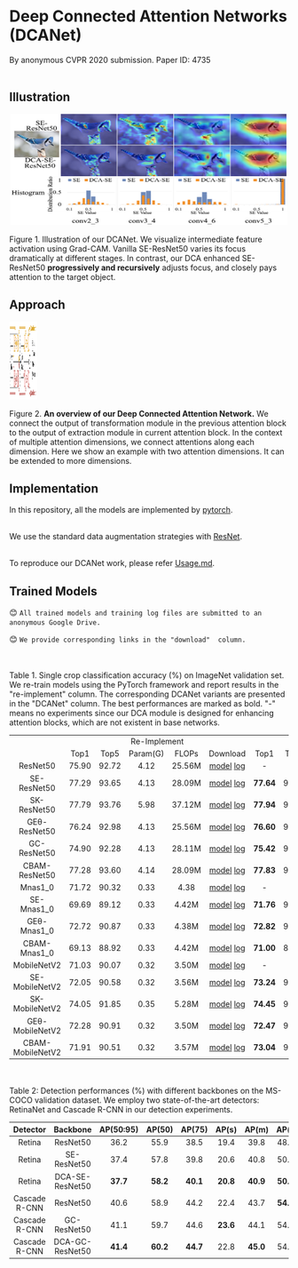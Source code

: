 # Deep Connected Attention Networks (DCANet)
By anonymous CVPR 2020 submission. Paper ID: 4735<br><br>

## Illustration
<div align="center">
  <img src="figures/demo2.png" width="500px" height="200px">
</div>

Figure 1. Illustration of our DCANet. We visualize intermediate feature activation using Grad-CAM. Vanilla SE-ResNet50 varies its focus dramatically at different stages. In contrast, our DCA enhanced SE-ResNet50 **progressively and recursively** adjusts focus, and closely pays attention to the target object.

## Approach
<div align="center" style="width: 10%">
  <img src="figures/general_strcture2.png" width="700px" height="140px">
</div>

Figure 2. **An overview of our Deep Connected Attention Network.** We connect the output of transformation module in the previous attention block to the output of extraction module in current attention block. In the context of multiple attention dimensions, we connect attentions along each dimension. Here we show an example with two attention dimensions. It can be extended to more dimensions.

## Implementation
In this repository, all the models are implemented by [pytorch](https://pytorch.org/).<br><br>

We use the standard data augmentation strategies with [ResNet](https://github.com/pytorch/examples/blob/master/imagenet/main.py).<br><br>

To reproduce our DCANet work, please refer [Usage.md](Usage.md).

## Trained Models

:blush: `All trained models and training log files are submitted to an anonymous Google Drive.`

:blush: `We provide corresponding links in the "download"  column.`

<br>
<br>
Table 1. Single crop classification accuracy (%) on ImageNet validation set. We re-train  models using the PyTorch framework and report results in the "re-implement" column. The corresponding DCANet variants are presented in the "DCANet" column.  The best performances are marked as bold. "-" means no experiments since our DCA module is designed for enhancing attention blocks, which are not existent in base networks.
<table>
<tr align="center">
    <td> </td>
    <td colspan="5"> Re-Implement </td>
    <td colspan="5"> DCANet </td>  
</tr>
<tr align="center">
    <td></td>
    <td>Top1</td>  
    <td>Top5</td>
    <td>Param(G)</td>
    <td>FLOPs</td>
    <td>Download</td>
    <td>Top1</td>  
    <td>Top5</td>
    <td>Param(G)</td>
    <td>FLOPs</td>
    <td>Download</td>
</tr>
<tr align="center">
    <td>ResNet50</td>
    <td>75.90</td>  
    <td>92.72</td>
    <td>4.12</td>
    <td>25.56M</td>
    <td>
        <a href="https://drive.google.com/open?id=1DMHhk99fG8rNZjE2wPh8VWZ5qIBOaYOf">model</a> 
        <a href="https://drive.google.com/open?id=1KOM5BzyxQLZl2Aa5KIVOh6HmE7eQvsKa">log</a> 
    </td>
    <td>-</td>  
    <td>-</td>
    <td>-</td>
    <td>-</td>
    <td>-</td>
</tr>
<tr align="center">
    <td>SE-ResNet50</td>
    <td>77.29</td>  
    <td>93.65</td>
    <td>4.13</td>
    <td>28.09M</td>
    <td>
        <a href="https://drive.google.com/open?id=1lOXZv0IskrLLbm_z7JqonR6KaQ7lRpKP">model</a> 
        <a href="https://drive.google.com/open?id=1gl43ufL2Pvum-dZy8B4yAnnV3bl1BSi2">log</a> 
    </td>
  <td><b>77.64</b></td>  
    <td>93.74</td>
    <td>4.13</td>
    <td>30.90M</td>
    <td>
        <a href="https://drive.google.com/open?id=1du9DiFiinqrkbx2Nlkhtb1CkIBSTsWZT">model</a> 
        <a href="https://drive.google.com/open?id=10zWHU5kQj7F-ecAH-YrY_hNjHWJPPPDm">log</a> 
    </td>
</tr>
<tr align="center">
    <td>SK-ResNet50</td>
    <td>77.79</td>  
    <td>93.76</td>
    <td>5.98</td>
    <td>37.12M</td>
    <td>
        <a href="https://drive.google.com/open?id=1jwQ-us0G0LSesHGZwmDgjL1W5O7Ekyu6">model</a> 
        <a href="https://drive.google.com/open?id=1DGMM9c1Vfo_YniYTUeL-jfAmsQuwhJYX">log</a> 
    </td>
    <td><b>77.94</b></td>  
    <td>93.90</td>
    <td>5.98</td>
    <td>37.48M</td>
    <td>
        <a href="https://drive.google.com/open?id=1KTtC8Ht73Qp8cExV6hIP5S-3i7O2WQzf">model</a> 
        <a href="https://drive.google.com/open?id=1-hcNbNUlPOHS2vSpvlOb43WtYaIE8RTs">log</a> 
    </td>
</tr>
<tr align="center">
    <td>GEθ-ResNet50</td>
    <td>76.24</td>  
    <td>92.98</td>
    <td>4.13</td>
    <td>25.56M</td>
    <td>
        <a href="https://drive.google.com/open?id=1N-UVJhZDkoHnxzhE0p_VRsCgGDExi0iA">model</a> 
        <a href="https://drive.google.com/open?id=1KcPMHcDfcgu87TAHqy3ovNN29pIZdkPi">log</a> 
    </td>
    <td><b>76.60</b></td>  
    <td>93.26</td>
    <td>4.13</td>
    <td>28.37M</td>
    <td>
        <a href="https://drive.google.com/open?id=149oExXCLMOtWlWwn53AE69lv5WrB7DG4">model</a> 
        <a href="https://drive.google.com/open?id=1FYxCI7p3A64ZoRbEWeLAA_E6_Sq_BsRu">log</a> 
    </td>
</tr>
<tr align="center">
    <td>GC-ResNet50</td>
    <td>74.90</td>  
    <td>92.28</td>
    <td>4.13</td>
    <td>28.11M</td>
    <td>
        <a href="https://drive.google.com/open?id=1GGe9UzVFjMpoRkQVf3td5BrLeb1ZfwVM">model</a> 
        <a href="https://drive.google.com/open?id=1iE8m0MgK8Ek7ui5UxF8s0w8tZ8XG8dyN">log</a> 
    </td>
    <td><b>75.42</b></td>  
    <td>92.47</td>
    <td>4.13</td>
    <td>28.63M</td>
    <td>
        <a href="https://drive.google.com/open?id=1BOE3aMD_ump8c0GeAOv7aZgub5ce_3c7">model</a> 
        <a href="https://drive.google.com/open?id=1Ozn8AdYqvWi3teyZBU_p_FsGWjPAp8Pt">log</a> 
    </td>
</tr>
<tr align="center">
    <td>CBAM-ResNet50</td>
    <td>77.28</td>  
    <td>93.60</td>
    <td>4.14</td>
    <td>28.09M</td>
    <td>
        <a href="https://drive.google.com/open?id=1brCXiQ0LNbqVejQMrY0eVmcwZSGhYFN3">model</a> 
        <a href="https://drive.google.com/open?id=1MVBSKLSu9lyxNKrxH4WoA4fHsE86y45K">log</a> 
    </td>
    <td><b>77.83</b></td>  
    <td>93.72</td>
    <td>4.14</td>
    <td>30.90M</td>
    <td>
        <a href="https://drive.google.com/open?id=1XsqSTBRG-YcG-5_n74nDMrG0aoDpgt0D">model</a> 
        <a href="https://drive.google.com/open?id=1QVivbUHbVLqmDGj-UmNwp5M8Izl2jXrq">log</a> 
    </td>
</tr>
<tr align="center">
    <td>Mnas1_0</td>
    <td>71.72</td>  
    <td>90.32</td>
    <td>0.33</td>
    <td>4.38</td>
    <td>
        <a href="https://drive.google.com/open?id=1UKr08-7ZCH8h8Purkij9j9lqnxBAzOw6">model</a> 
        <a href="https://drive.google.com/open?id=1dIeVjvMjI7vUHaiGAy_hlwSL6Nag7DSp">log</a> 
    </td>
    <td>-</td>  
    <td>-</td>
    <td>-</td>
    <td>-</td>
    <td>-</td>
</tr>
<tr align="center">
    <td>SE-Mnas1_0</td>
    <td>69.69</td>  
    <td>89.12</td>
    <td>0.33</td>
    <td>4.42M</td>
    <td>
        <a href="https://drive.google.com/open?id=1f3xWWXSYL2IjH5Tif8H2BA3LaJ4pk1dH">model</a> 
        <a href="https://drive.google.com/open?id=1UyxmWYEnoRQc4p4djlF3MCPEVrxfEQtj">log</a> 
    </td>
  <td><b>71.76</b></td>  
    <td>90.40</td>
    <td>0.33</td>
    <td>4.48M</td>
    <td>
        <a href="https://drive.google.com/open?id=1cUeylsXhG5kjBHsypJgdsra3WZLRL1HP">model</a> 
        <a href="https://drive.google.com/open?id=1Y_qG474k-dnX0pHnwj0gsJIILRlR0uC6">log</a> 
    </td>
</tr>
<tr align="center">
    <td>GEθ-Mnas1_0</td>
    <td>72.72</td>  
    <td>90.87</td>
    <td>0.33</td>
    <td>4.38M</td>
    <td>
        <a href="https://drive.google.com/open?id=1AcEdumcdVEeyYGOwSeJuEUIC0c3m0O8H">model</a> 
        <a href="https://drive.google.com/open?id=13Y1jSy5KTF-VbAEfqsJ4BivpsLtLQ0ch">log</a> 
    </td>
    <td><b>72.82</b></td>  
    <td>91.18</td>
    <td>0.33</td>
    <td>4.48M</td>
    <td>
        <a href="https://drive.google.com/open?id=16xRtAaSVUTH7XQvRVUVe-YZsiQCsfsW3">model</a> 
        <a href="https://drive.google.com/open?id=1Xg5MudQlAWm5iRRRqQqHoQmIV6j2ZLjO">log</a> 
    </td>
</tr>
<tr align="center">
    <td>CBAM-Mnas1_0</td>
    <td>69.13</td>  
    <td>88.92</td>
    <td>0.33</td>
    <td>4.42M</td>
    <td>
        <a href="https://drive.google.com/open?id=1soKKwkg8lvlC_vQ9dZ1MRk7TxQQFdKO2">model</a> 
        <a href="https://drive.google.com/open?id=1JFSLAotSu8ZN18PCBMQKmYKmySZcE4Ci">log</a> 
    </td>
    <td><b>71.00</b></td>  
    <td>89.78</td>
    <td>0.33</td>
    <td>4.56M</td>
    <td>
        <a href="https://drive.google.com/open?id=1gmp8YsNToWG4_fEZahDtnayD7uFWnhQ-">model</a> 
        <a href="https://drive.google.com/open?id=1tLxA7GjICeWuDwNuhf4e9KtwreFJTmA7">log</a> 
    </td>
</tr>
<tr align="center">
    <td>MobileNetV2</td>
    <td>71.03</td>  
    <td>90.07</td>
    <td>0.32</td>
    <td>3.50M</td>
    <td>
        <a href="https://drive.google.com/open?id=1amJcumWN7rCXo8tmVT5Ndc3YacbVuZ8-">model</a> 
        <a href="https://drive.google.com/open?id=1rHcRDyVY-sFlSwi3_9kJvKeUsrXFrMNR">log</a> 
    </td>
    <td>-</td>  
    <td>-</td>
    <td>-</td>
    <td>-</td>
    <td>-</td>
</tr>
<tr align="center">
    <td>SE-MobileNetV2</td>
    <td>72.05</td>  
    <td>90.58</td>
    <td>0.32</td>
    <td>3.56M</td>
    <td>
        <a href="https://drive.google.com/open?id=1w5345bSQ8m_6XVg9S6sONm3jh6IDzCy9">model</a> 
        <a href="https://drive.google.com/open?id=1_phgf_OrqfB8UJqMSA1okH8QvtO1n9qS">log</a>       
    </td>
    <td><b>73.24</b></td>  
    <td>91.14</td>
    <td>0.32</td>
    <td>3.65M</td>
    <td>
        <a href="https://drive.google.com/open?id=1FfCigzz9D3tS5W5fTKvV0ibwGKzWj37r">model</a> 
        <a href="https://drive.google.com/open?id=1wrkeY9m8rHEs_GAXmb7GlpTmMBFwRkLc">log</a> 
    </td>
</tr>
<tr align="center">
    <td>SK-MobileNetV2</td>
    <td>74.05</td>  
    <td>91.85</td>
    <td>0.35</td>
    <td>5.28M</td>
    <td>
        <a href="https://drive.google.com/open?id=1S5EZ8WvGipOz8ARIeVbNAdEBl-MjZICB">model</a> 
        <a href="https://drive.google.com/open?id=1-3A9l1T7lZ-PQhrZG58DOA-xA4Tla-kg">log</a> 
    </td>
    <td><b>74.45</b></td>  
    <td>91.85</td>
    <td>0.36</td>
    <td>5.91M</td>
    <td>
        <a href="https://drive.google.com/open?id=1F9uL7iSjRikXuNRjwfxZPBpZ9tgUxFy0">model</a> 
        <a href="https://drive.google.com/open?id=1_bESxWT6XZCGmFbVZwks1nT4Wuehjq2a">log</a> 
    </td>
</tr>
<tr align="center">
    <td>GEθ-MobileNetV2</td>
    <td>72.28</td>  
    <td>90.91</td>
    <td>0.32</td>
    <td>3.50M</td>
    <td>
        <a href="https://drive.google.com/open?id=1ftjknhcucW1tmbUuW-u0NewxVwsWuopD">model</a> 
        <a href="https://drive.google.com/open?id=1f-o23z434xWkZOgkCIo_HQYSiqHq4od3">log</a> 
    </td>
    <td><b>72.47</b></td>  
    <td>90.68</td>
    <td>0.32</td>
    <td>3.59M</td>
    <td>
        <a href="https://drive.google.com/open?id=1BfA6YjGUEGz7Gv5hVVgYQksFQf0xZdQh">model</a> 
        <a href="https://drive.google.com/open?id=1Ih8q0te7XeBLm-JAcmOmNHwVmf98Xuy0">log</a> 
    </td>
</tr>
<tr align="center">
    <td>CBAM-MobileNetV2</td>
    <td>71.91</td>  
    <td>90.51</td>
    <td>0.32</td>
    <td>3.57M</td>
    <td>
        <a href="https://drive.google.com/open?id=1DtOCk4GMJ4TuFgSO2D_u5a25u2OSQGU6">model</a> 
        <a href="https://drive.google.com/open?id=1RGkqogGgMrgP7EeW2gFYQRqUZyDoGu4d">log</a> 
    </td>
    <td><b>73.04</b></td>  
    <td>91.18</td>
    <td>0.34</td>
    <td>3.65M</td>
    <td>
        <a href="https://drive.google.com/open?id=1KNajLHuOezvMZBPCU5xZzAY5rafh7SwG">model</a> 
        <a href="https://drive.google.com/open?id=15W66XRigFgfT0w0tH1aEOn7q37PnzZIu">log</a> 
    </td>
</tr>
</table>

<br>
<br>
Table 2: Detection performances (%) with different backbones on the MS-COCO validation dataset. We employ two state-of-the-art detectors: RetinaNet and Cascade R-CNN  in our detection experiments.

| Detector | Backbone | AP(50:95) | AP(50) | AP(75) | AP(s)|AP(m)|AP(l)|Download
|:-:|:-:|:-:|:-:|:-:|:-:|:-:|:-:|:-:|
|Retina|ResNet50|36.2|55.9|38.5|19.4|39.8|48.3|[model](https://drive.google.com/open?id=1imZvUrwg6Vy6TFRLAsL62FsF-DyizZXR) [log](https://drive.google.com/open?id=14rRmHai_9ghL5oC-1DTTiLrt4w_HY0Yl)
|Retina|SE-ResNet50|37.4|57.8|39.8|20.6|40.8|50.3|[model](https://drive.google.com/open?id=1ivzPfC_JhpO7DPs6vzlHGxkZBf2sC60p) [log](https://drive.google.com/open?id=1mKctgPjf9QbEXTeSm_-J_kqeiVNGuMT7)
|Retina|DCA-SE-ResNet50|**37.7**|**58.2**|**40.1**|**20.8**|**40.9**|**50.4**|[model](https://drive.google.com/open?id=18RMzZOCWlALy1_H_Fzgwt9mAxWSU7TYj) [log](https://drive.google.com/open?id=14Sd5OQ4P8okI-Z63avm09HaA4NNQfTxs)
Cascade R-CNN|ResNet50|40.6|58.9|44.2|22.4|43.7|**54.7**|[model](https://drive.google.com/open?id=1jGUT2KsFggLSJMkH0cgJUJV_p_cSM-7f) [log](https://drive.google.com/open?id=13g-4XlMlySVUJyrvWeU5FVCA--cojaCk)
Cascade R-CNN|GC-ResNet50|41.1|59.7|44.6|**23.6**|44.1|54.3|[model](https://drive.google.com/open?id=19cv3TReITDMJuvmAleGzzt3H39iq3pYl) [log](https://drive.google.com/open?id=1uCcKukd4HKtxIc1uUfKydd-_NIPnj9_i)
Cascade R-CNN|DCA-GC-ResNet50|**41.4**|**60.2**|**44.7**|22.8|**45.0**|54.2|[model](https://drive.google.com/open?id=1JRmfIg-8Ia0GdMripIHZUVwwPM1hDu6F) [log](https://drive.google.com/open?id=1bbM9Fq2MhrmClcZ-EncniI4nqcGuLEPF)
